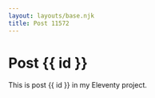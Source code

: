 ```yaml
---
layout: layouts/base.njk
title: Post 11572
---
```


# Post {{ id }}

This is post {{ id }} in my Eleventy project.
